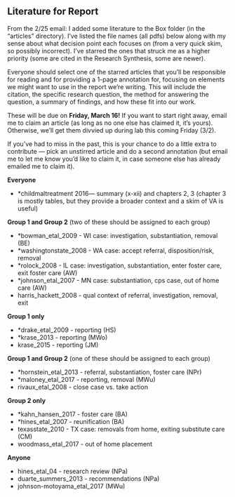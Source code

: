 ## Literature for Report
From the 2/25 email: I added some literature to the Box folder (in the “articles” directory). I’ve listed the file names (all pdfs) below along with my sense about what decision point each focuses on (from a very quick skim, so possibly incorrect). I’ve starred the ones that struck me as a higher priority (some are cited in the Research Synthesis, some are newer). 

Everyone should select one of the starred articles that you’ll be responsible for reading and for providing a 1-page annotation for, focusing on elements we might want to use in the report we’re writing. This will include the citation, the specific research question, the method for answering the question, a summary of findings, and how these fit into our work. 

These will be due on **Friday, March 16!** If you want to start right away, email me to claim an article (as long as no one else has claimed it, it’s yours). Otherwise, we’ll get them divvied up during lab this coming Friday (3/2).

If you’ve had to miss in the past, this is your chance to do a little extra to contribute — pick an unstirred article and do a second annotation (but email me to let me know you’d like to claim it, in case someone else has already emailed me to claim it).

__Everyone__

* *childmaltreatment 2016— summary (x-xii) and chapters 2, 3 (chapter 3 is mostly tables, but they provide a broader context and a skim of VA is useful)

__Group 1 and Group 2__ (two of these should be assigned to each group)

* *bowman_etal_2009 - WI case: investigation, substantiation, removal (BE)
* *washingtonstate_2008 - WA case: accept referral, disposition/risk, removal
* *rolock_2008 - IL case: investigation, substantiation, enter foster care, exit foster care (AW)
* *johnson_etal_2007 - MN case: substantiation, cps case, out of home care (AW)
* harris_hackett_2008 - qual context of referral, investigation, removal, exit

__Group 1 only__

* *drake_etal_2009 - reporting (HS)
* *krase_2013 - reporting (MWo)
* krase_2015 - reporting (JM)

__Group 1 and Group 2__ (one of these should be assigned to each group)

* *hornstein_etal_2013 - referral, substantiation, foster care (NPr)
* *maloney_etal_2017 - reporting, removal (MWu)
* rivaux_etal_2008 - close case vs. take action

__Group 2 only__

* *kahn_hansen_2017 - foster care (BA)
* *hines_etal_2007 - reunification (BA)
* texasstate_2010 - TX case: removals from home, exiting substitute care (CM)
* woodmass_etal_2017 - out of home placement

__Anyone__
* hines_etal_04 - research review (NPa)
* duarte_summers_2013 - recommendations (NPa)
* johnson-motoyama_etal_2017 (MWu)
